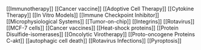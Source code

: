 [[Immunotherapy]]
[[Cancer vaccine]]
[[Adoptive Cell Therapy]]
[[Cytokine Therapy]]
[[In Vitro Models]]
[[Immune Checkpoint Inhibitor]]
[[Microphysiological Systems]]
[[Tumor-on-chip]]
[[Integrins]]
[[Rotavirus]]
[[MCF-7 cells]]
[[Cancer vaccines]]
[[Heat-shock proteins]]
[[Protein Disulfide-isomerases]]
[[Oncolytic Virotherapy]]
[[Proto-oncogene Proteins C-akt]]
[[autophagic cell death]]
[[Rotavirus Infections]]
[[Pyroptosis]]
